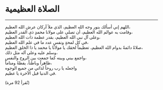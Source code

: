 # الصلاة العظيمية
----------------

اللهم إني أسألك بنور وجه الله العظيم، 
الذي ملأ أركان عرش الله العظيم،  
وقامت به عوالم الله العظيم، 
أن تصلي على مولانا محمدٍ ذي القدر العظيم،  
وعلى آل نبي الله العظيم، 
بقدر عظمة ذات الله العظيم،  
في كل لمحةٍ ونفسٍ عدد ما في علم الله العظيم،  
صلاةً دائمةً بدوام الله العظيم، 
تعظيماً لحقك يا مولانا يا محمد يا ذا الخلق العظيم،  
وسلم عليه وعلى آله مثل ذلك،  
واجمع بيني وبينه كما جمعت بين الروح والنفس،  
ظاهراً وباطناً، يقظةً ومناماً،  
واجعله يا رب روحاً لذاتي من جميع الوجوه  
في الدنيا قبل الآخرة يا عظيم.

(تُقرأ 92 مرة)



